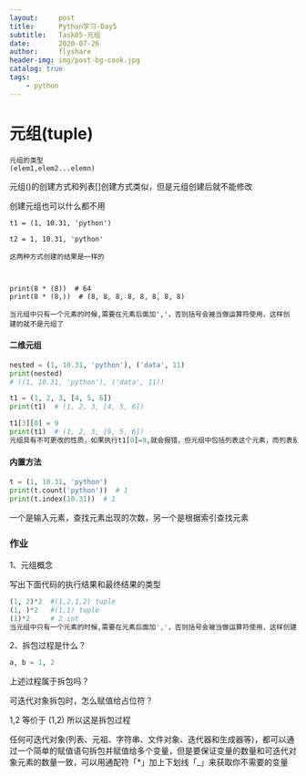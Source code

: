 ```yaml
---
layout:     post
title:      Python学习-Day5
subtitle:   Task05-元组
date:       2020-07-26
author:     flyshare
header-img: img/post-bg-cook.jpg
catalog: true
tags:
    - python
---
```



# 元组(tuple)
```
元组的类型
(elem1,elem2...elemn)

```

元组()的创建方式和列表[]创建方式类似，但是元组创建后就不能修改

创建元组也可以什么都不用
```
t1 = (1, 10.31, 'python')

t2 = 1, 10.31, 'python'

这两种方式创建的结果是一样的


```

```

print(8 * (8))  # 64
print(8 * (8,))  # (8, 8, 8, 8, 8, 8, 8, 8)

当元组中只有一个元素的时候,需要在元素后面加','，否则括号会被当做运算符使用，这样创建的就不是元组了

```

#### 二维元组
```python
nested = (1, 10.31, 'python'), ('data', 11)
print(nested)
# ((1, 10.31, 'python'), ('data', 11))
```

```python
t1 = (1, 2, 3, [4, 5, 6])
print(t1)  # (1, 2, 3, [4, 5, 6])

t1[3][0] = 9
print(t1)  # (1, 2, 3, [9, 5, 6])
元组具有不可更改的性质，如果执行t1[0]=9,就会报错，但元组中包括列表这个元素，而列表是可以更改的，所以元组中如果元素可以修改，那么就可以更改了
```

#### 内置方法
```python
t = (1, 10.31, 'python')
print(t.count('python'))  # 1
print(t.index(10.31))  # 1
```
一个是输入元素，查找元素出现的次数，另一个是根据索引查找元素

### 作业

1、元组概念

写出下面代码的执行结果和最终结果的类型

```python
(1, 2)*2  #(1,2,1,2) tuple
(1, )*2   #(1,1) tuple
(1)*2     # 2 int
当元组中只有一个元素的时候,需要在元素后面加','，否则括号会被当做运算符使用，这样创建的就不是元组了
```

2、拆包过程是什么？

```python
a, b = 1, 2
```

上述过程属于拆包吗？

可迭代对象拆包时，怎么赋值给占位符？

1,2 等价于 (1,2)
所以这是拆包过程

任何可迭代对象(列表、元祖、字符串、文件对象、迭代器和生成器等)，都可以通过一个简单的赋值语句拆包并赋值给多个变量，但是要保证变量的数量和可迭代对象元素的数量一致，可以用通配符「*」加上下划线「_」来获取你不需要的变量


